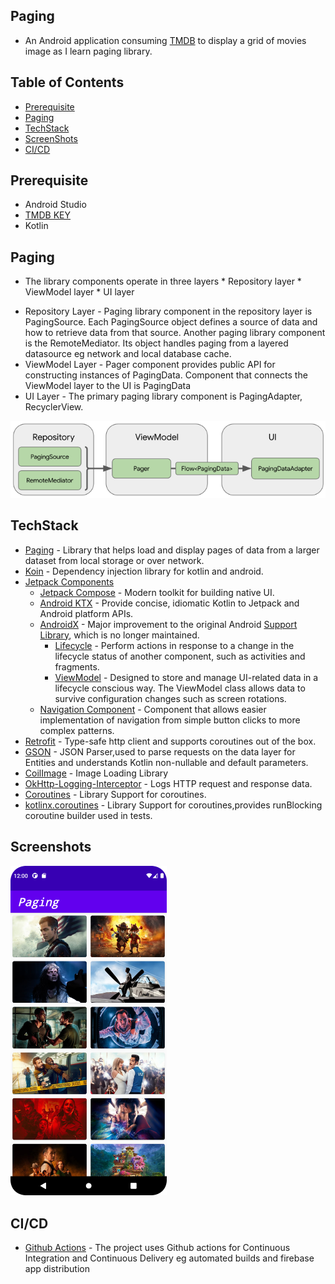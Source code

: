 ## Paging
- An Android application consuming [TMDB](https://developers.themoviedb.org/3/) to display a grid of movies image as I learn paging library. 

## Table of Contents
- [Prerequisite](#prerequisite)
- [Paging](#paging)
- [TechStack](#techstack)
- [ScreenShots](#screenshots)
- [CI/CD](#cicd)

## Prerequisite
- Android Studio
- [TMDB KEY](https://developers.themoviedb.org/3/)
- Kotlin

## Paging
- The library components operate in three layers
        * Repository layer
        * ViewModel layer
        * UI layer
* Repository Layer - Paging library component in the repository layer is PagingSource. Each PagingSource object defines a source of data
  and how to retrieve data from that source. Another paging library component is the RemoteMediator. Its object handles paging from a layered datasource eg network and local database cache.
* ViewModel Layer  - Pager component provides public API for constructing instances of PagingData. Component that connects the ViewModel layer to the UI is PagingData
* UI Layer - The primary paging library component is PagingAdapter, RecyclerView.

<img src="assets/paging.png"/>



## TechStack
- [Paging](https://developer.android.com/topic/libraries/architecture/paging/v3-overview) - Library that helps load and display pages of
    data from a larger dataset from local storage or over network.
- [Koin](https://insert-koin.io/) - Dependency injection library for kotlin and android.
- [Jetpack Components](https://developer.android.com/jetpack)
    - [Jetpack Compose](https://developer.android.com/jetpack/compose) - Modern toolkit for building native UI.
    - [Android KTX](https://developer.android.com/kotlin/ktx.html) - Provide concise, idiomatic Kotlin to Jetpack and Android platform APIs.
    - [AndroidX](https://developer.android.com/jetpack/androidx) - Major improvement to the original Android [Support Library](https://developer.android.com/topic/libraries/support-library/index), which is no longer maintained.
        -   [Lifecycle](https://developer.android.com/topic/libraries/architecture/lifecycle) - Perform actions in response to a change in the lifecycle status of another component, such as activities and fragments.
        -   [ViewModel](https://developer.android.com/topic/libraries/architecture/viewmodel) - Designed to store and manage UI-related data in a lifecycle conscious way. The ViewModel class allows data to survive configuration changes such as screen rotations.
    - [Navigation Component](https://developer.android.com/guide/navigation/navigation-getting-started) - Component that allows easier implementation of navigation from simple button clicks to more complex patterns.
- [Retrofit](https://square.github.io/retrofit/) - Type-safe http client
  and supports coroutines out of the box.
- [GSON](https://github.com/square/gson) - JSON Parser,used to parse
  requests on the data layer for Entities and understands Kotlin non-nullable
  and default parameters.
- [CoilImage](https://coil-kt.github.io/coil/) - Image Loading Library
- [OkHttp-Logging-Interceptor](https://github.com/square/okhttp/blob/master/okhttp-logging-interceptor) - Logs HTTP request and response data.
- [Coroutines](https://github.com/Kotlin/kotlinx.coroutines) - Library Support for coroutines.
- [kotlinx.coroutines](https://github.com/Kotlin/kotlinx.coroutines) - Library Support for coroutines,provides runBlocking coroutine builder used in tests.

## Screenshots

<img src="assets/list.png" width=250/>

## CI/CD
- [Github Actions](https://docs.github.com/en/actions) - The project uses Github actions for Continuous Integration and Continuous Delivery eg automated builds and firebase app distribution


